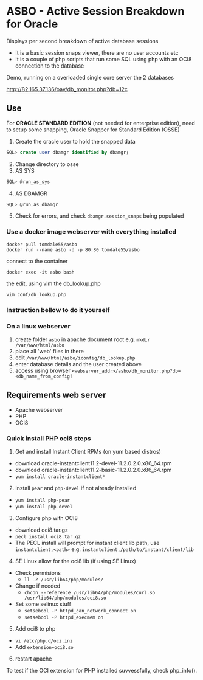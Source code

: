 # ASBO - Active Session Breakdown for Oracle

Displays per second breakdown of active database sessions

- It is a basic session snaps viewer, there are no user accounts etc
- It is a couple of php scripts that run some SQL using php with an OCI8 connection to the database

Demo, running on a overloaded single core server the 2 databases

http://82.165.37.136/oav/db_monitor.php?db=12c

## Use

For **ORACLE STANDARD EDITION** (not needed for enterprise edition), need to setup some snapping, Oracle Snapper for Standard Edition (OSSE)

1. Create the oracle user to hold the snapped data
```sql
SQL> create user dbamgr identified by dbamgr;
```
2. Change directory to osse
3. AS SYS
```sql
SQL> @run_as_sys
```
4. AS DBAMGR
```sql
SQL> @run_as_dbamgr
```
5. Check for errors, and check `dbamgr.session_snaps` being populated

### Use a docker image webserver with everything installed
```
docker pull tomdale55/asbo
docker run --name asbo -d -p 80:80 tomdale55/asbo
```
connect to the container
```
docker exec -it asbo bash
```
the edit, using vim the db_lookup.php
```
vim conf/db_lookup.php
```
### Instruction bellow to do it yourself

### On a linux webserver

1. create folder `asbo` in apache document root e.g. `mkdir /var/www/html/asbo`
2. place all 'web' files in there
3. edit `/var/www/html/asbo/iconfig/db_lookup.php`
  1. enter database details and the user created above
4. access using browser
  `<webserver_addr>/asbo/db_monitor.php?db=<db_name_from_config?`

## Requirements web server

* Apache webserver
* PHP
* OCI8

### Quick install PHP oci8 steps

1. Get and install Instant Client RPMs (on yum based distros)
  * download oracle-instantclient11.2-devel-11.2.0.2.0.x86_64.rpm
  * download oracle-instantclient11.2-basic-11.2.0.2.0.x86_64.rpm
  * `yum install oracle-instantclient*`
2. Install `pear` and `php-devel` if not already installed
  * `yum install php-pear`
  * `yum install php-devel`
3. Configure php with OCI8
  * download oci8.tar.gz
  * `pecl install oci8.tar.gz`
  * The PECL install will prompt for instant client lib path, use `instantclient,<path>` e.g. `instantclient,/path/to/instant/client/lib`
4. SE Linux allow for the oci8 lib (if using SE Linux)
  * Check permisions
    * `ll -Z /usr/lib64/php/modules/`
  * Change if needed
    * `chcon --reference /usr/lib64/php/modules/curl.so /usr/lib64/php/modules/oci8.so`
  * Set some selinux stuff
    * `setsebool -P httpd_can_network_connect on`
    * `setsebool -P httpd_execmem on`
5. Add oci8 to php
  * `vi /etc/php.d/oci.ini`
  * Add `extension=oci8.so`
6. restart apache

To test if the OCI extension for PHP installed suvvessfully, check php_info().


